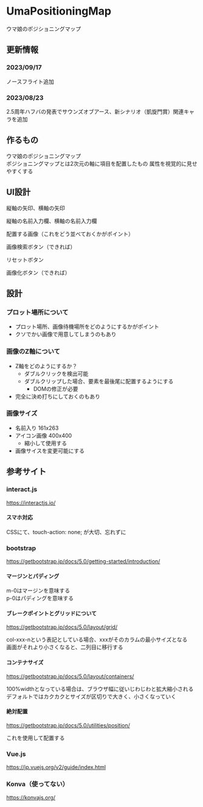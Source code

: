 # UmaPositioningMap

ウマ娘のポジショニングマップ

## 更新情報

### 2023/09/17

ノースフライト追加

### 2023/08/23

2.5周年ハフバの発表でサウンズオブアース、新シナリオ（凱旋門賞）関連キャラを追加

## 作るもの

ウマ娘のポジショニングマップ  
ポジショニングマップとは2次元の軸に項目を配置したもの
属性を視覚的に見せやすくする  

## UI設計

縦軸の矢印、横軸の矢印

縦軸の名前入力欄、横軸の名前入力欄

配置する画像（これをどう並べておくかがポイント）

画像検索ボタン（できれば）

リセットボタン

画像化ボタン（できれば）

## 設計

### プロット場所について
- プロット場所、画像待機場所をどのようにするかがポイント
- クソでかい画像で用意してしまうのもあり

### 画像のZ軸について
- Z軸をどのようにするか？
    - ダブルクリックを検出可能
    - ダブルクリップした場合、要素を最後尾に配置するようにする
        - DOMの修正が必要
- 完全に決め打ちにしておくのもあり

### 画像サイズ
- 名前入り 161x263
- アイコン画像 400x400
    - 縮小して使用する
- 画像サイスを変更可能にする

## 参考サイト

### interact.js
https://interactjs.io/

#### スマホ対応
CSSにて、touch-action: none; が大切、忘れずに  

### bootstrap
https://getbootstrap.jp/docs/5.0/getting-started/introduction/

#### マージンとパディング
m-0はマージンを意味する  
p-0はパディングを意味する  

#### ブレークポイントとグリッドについて
https://getbootstrap.jp/docs/5.0/layout/grid/

col-xxx-nという表記としている場合、xxxがそのカラムの最小サイズとなる  
画面がそれより小さくなると、二列目に移行する  

#### コンテナサイズ
https://getbootstrap.jp/docs/5.0/layout/containers/

100%widthとなっている場合は、ブラウザ幅に従いじわじわと拡大縮小される  
デフォルトではカクカクとサイズが区切りで大きく、小さくなっていく 

#### 絶対配置
https://getbootstrap.jp/docs/5.0/utilities/position/

これを使用して配置する

### Vue.js
https://jp.vuejs.org/v2/guide/index.html

### Konva（使ってない）
https://konvajs.org/

